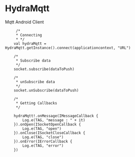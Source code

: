 # HydraMqtt

Mqtt Android Client
        
         /*
         * Connecting
         * */
        val hydraMqtt = HydraMqtt.getInstance().connect(applicationcontext, "URL")

        /*
         * Subscribe data
         */
        socket.subscribe(dataToPush)
        
        /*
         * unSubscribe data
         */
        socket.unSubscribe(dataToPush)

        /*
         * Getting Callbacks
         */
         
        hydraMqtt!.onMessage(IMessageCallback {
            Log.e(TAG, "message : " + it)
        }).onOpen(ISocketOpenCallback {
            Log.e(TAG, "open")
        }).onClose(ISocketCloseCallback {
            Log.e(TAG, "close")
        }).onError(IErrorCallback {
            Log.e(TAG, "error")
        })
